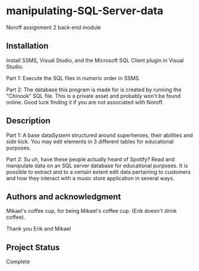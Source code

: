 # manipulating-SQL-Server-data
Noroff assignment 2 back-end module
 
## Installation

Install SSMS, Visual Studio, and the Microsoft SQL Client plugin in Visual Studio. 

Part 1:
Execute the SQL files in numeric order in SSMS

Part 2:
The database this program is made for is created by running the "Chinook" SQL file. This is a private asset and probably won't be found online. Good luck finding it if you are not associated with Noroff.

## Description

Part 1:
A base dataSystem structured around superheroes, their abilities and side kick. You may edit elements in 3 different tables for educational purposes.

Part 2:
Su uh, have these people actually heard of Spotify?
Read and manipulate data on an SQL server database for educational purposes. It is possible to extract and to a certain extent edit data pertaining to customers and how they interact with a
music store application in several ways.

## Authors and acknowledgment

Mikael's coffee cup, for being Mikael's coffee cup. (Erik doesn't drink coffee).

Thank you Erik and Mikael 

## Project Status

Complete